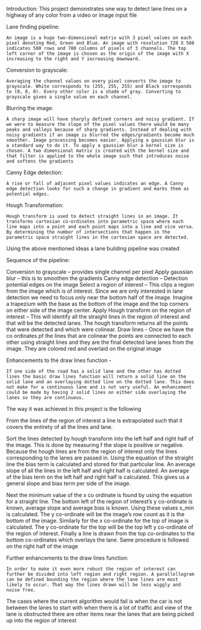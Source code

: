 Introduction:
	This project demonstrates one way to detect lane lines on a highway of any color from a video or image input file

Lane finding pipeline:

	An image is a huge two-dimensional matrix with 3 pixel values on each pixel denoting Red, Green and Blue. An image with resolution 720 X 580 indicates 580 rows and 780 columns of pixels of 3 channels. The top left corner of the image is chosen as the origin of the image with X increasing to the right and Y increasing downward.

Conversion to grayscale:

	Averaging the channel values on every pixel converts the image to grayscale. White corresponds to (255, 255, 255) and Black corresponds to (0, 0, 0). Every other color is a shade of gray. Converting to grayscale gives a single value on each channel.



Blurring the image:

	A sharp image will have sharply defined corners and noisy gradient. If we were to measure the slope of the pixel values there would be many peaks and valleys because of sharp gradients. Instead of dealing with noisy gradients if an image is blurred the edges/gradients become much smoother. Image processing becomes easier. Applying a gaussian blur is a standard way to do it. To apply a gaussian blur a kernel size is chosen. A two dimensional matrix is created with the kernel size and that filter is applied to the whole image such that introduces noise and softens the gradients

Canny Edge detection:

	A rise or fall of adjacent pixel values indicates an edge. A Canny edge detection looks for such a change in gradient and marks them as potential edges.



Hough Transformation:

	Hough transform is used to detect straight lines in an image. It transforms cartesian co-ordinates into parametric space where each line maps into a point and each point maps into a line and vice versa. By determining the number of intersections that happen in the parametric space straight lines in the cartesian space are detected.


Using the above mentioned ideas a lane building pipeline was created

Sequence of the pipeline:

Conversion to grayscale – provides single channel per pixel
Apply gaussian blur – this is to smoothen the gradients
Canny edge detection – Detection potential edges on the image
Select a region of interest – This clips a region from the image which is of interest. Since we are only interested in lane detection we need to focus only near the bottom half of the image. Imagine  a trapezium with the base as the bottom of the image and the top corners on either side of the image center.
Apply Hough transform on the region of interest – This will identify all the straight lines in the region of interest and that will be the detected lanes. The hough transform returns all the points that were detected and which were colinear.
Draw lines  - Once we have the co ordinates pf the lines that are colinear the points are connected to each other using straight lines and they are the final detected lane lanes from the image. They are colored red and overlaid on the original image

Enhancements to the draw lines function -

	If one side of the road has a solid lane and the other has dotted lines the basic draw lines function will return a solid line on the solid lane and an overlaying dotted line on the dotted lane. This does not make for a continuous lane and is not very useful. An enhancement could be made by having 2 solid lines on either side overlaying the lanes so they are continuous.

The way it was achieved in this project is the following

From the lines of the region of interest a line is extrapolated such that it covers the entirety of all the lines and lane.

Sort the lines detected by hough transform into the left half and right half of the image. This is done by measuring f the slope is positive or negative. Because the hough lines are from the region of interest only the lines corresponding to the lanes are passed in.  Using the equation of the straight line the bias term is calculated and stored for that particular line. An average slope of all the lines in the left half and right half is calculated. An average of the bias term on the left half and right half is calculated. This gives us a general slope and bias term per side of the image.

Next the minimum value of the x co ordinate is found by using the equation for a straight line. The bottom left of the region of interest’s y co-ordinate is known, average slope and average bias is known. Using these values x_min is calculated. The y co-ordinate will be the image’s row count as it is the bottom of the image. Similarly for the x co-ordinate for the top of image is calculated. The y co-ordinate for the top will be the top left y co-ordinate of the region of interest.
Finally a line is drawn from the top co-ordinates to the bottom co-ordinates which overlays the lane.
Same procedure is followed on the right half of the image


Further enhancements to the draw lines function:

	In order to make it even more robust the region of interest can further be divided into left region and right region. A parallellogram can be defined bounding the region where the lane lines are most likely to occur. That way the lines drawn will be less wiggly and noise free.

The cases where the current algorithm would fail is
when the car is not between the lanes to start with
when there is a lot of traffic and view of the lane is obstructed
there are other items near the lanes that are being picked up into the region of interest
